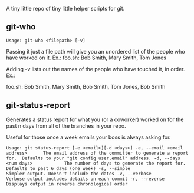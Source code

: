 A tiny little repo of tiny little helper scripts for git.

git-who
-------

`Usage: git-who <filepath> [-v]`

Passing it just a file path will give you an unordered list of the people who have worked on it. Ex.:
   foo.sh: Bob Smith, Mary Smith, Tom Jones

Adding -v lists out the names of the people who have touched it, in order. Ex.: 

   foo.sh: Bob Smith, Mary Smith, Bob Smith, Tom Jones, Bob Smith

git-status-report
-----------------

Generates a status report for what you (or a coworker) worked on for the past n days from 
all of the branches in your repo.

Useful for those once a week emails your boss is always asking for.

`Usage: git status-report [-e <email>][-d <days>]
	-e, --email <email address>      The email address of the committer to generate a report for. 
	                                   Defaults to your "git config user.email" address.
	-d, --days <num days>            The number of days to generate the report for. Defaults to past 6 days (one week)
	-s, --simple                     Simpler output. Doesn't include the dates
	-v, --verbose                    Verbose output includes details on each commit
	-r, --reverse                    Displays output in reverse chronological order`




